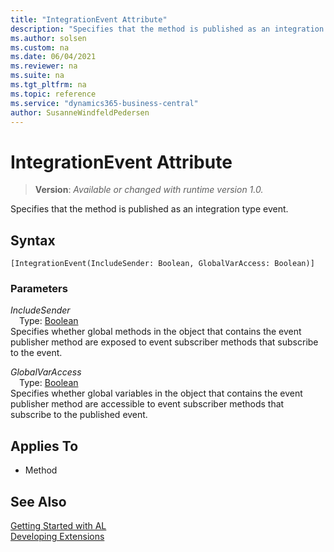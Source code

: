 ```yaml
---
title: "IntegrationEvent Attribute"
description: "Specifies that the method is published as an integration type event."
ms.author: solsen
ms.custom: na
ms.date: 06/04/2021
ms.reviewer: na
ms.suite: na
ms.tgt_pltfrm: na
ms.topic: reference
ms.service: "dynamics365-business-central"
author: SusanneWindfeldPedersen
---
```

[//]: # (START>DO_NOT_EDIT)
[//]: # (IMPORTANT:Do not edit any of the content between here and the END>DO_NOT_EDIT.)
[//]: # (Any modifications should be made in the .xml files in the ModernDev repo.)

# IntegrationEvent Attribute
> **Version**: _Available or changed with runtime version 1.0._

Specifies that the method is published as an integration type event.

## Syntax
```
[IntegrationEvent(IncludeSender: Boolean, GlobalVarAccess: Boolean)]
```

### Parameters

*IncludeSender*  
&emsp;Type: [Boolean](../methods-auto/boolean/boolean-data-type.md)  
Specifies whether global methods in the object that contains the event publisher method are exposed to event subscriber methods that subscribe to the event.  

*GlobalVarAccess*  
&emsp;Type: [Boolean](../methods-auto/boolean/boolean-data-type.md)  
Specifies whether global variables in the object that contains the event publisher method are accessible to event subscriber methods that subscribe to the published event.  


## Applies To

- Method


[//]: # (IMPORTANT: END>DO_NOT_EDIT)
## See Also  
[Getting Started with AL](../devenv-get-started.md)  
[Developing Extensions](../devenv-dev-overview.md)  